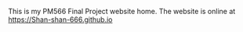 This is my PM566 Final Project website home. The website is online at https://Shan-shan-666.github.io
